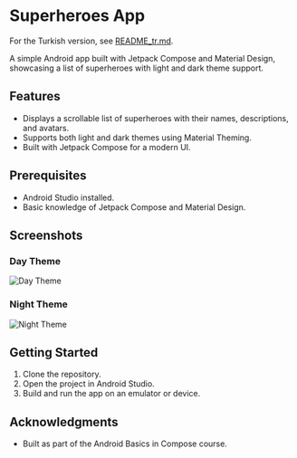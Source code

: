 # Superheroes App

For the Turkish version, see [README_tr.md](README_tr.md).

A simple Android app built with Jetpack Compose and Material Design, showcasing a list of superheroes with light and dark theme support.

## Features
- Displays a scrollable list of superheroes with their names, descriptions, and avatars.
- Supports both light and dark themes using Material Theming.
- Built with Jetpack Compose for a modern UI.

## Prerequisites
- Android Studio installed.
- Basic knowledge of Jetpack Compose and Material Design.

## Screenshots

### Day Theme
![Day Theme](screenshots/day_theme.png)

### Night Theme
![Night Theme](screenshots/night_theme.png)

## Getting Started
1. Clone the repository.
2. Open the project in Android Studio.
3. Build and run the app on an emulator or device.

## Acknowledgments
- Built as part of the Android Basics in Compose course.

